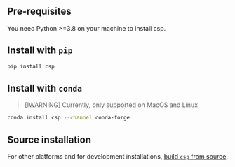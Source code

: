 ## Pre-requisites

You need Python >=3.8 on your machine to install csp.

## Install with `pip`

```bash
pip install csp
```

## Install with `conda`

> \[!WARNING\]
> Currently, only supported on MacOS and Linux

```bash
conda install csp --channel conda-forge
```

## Source installation

For other platforms and for development installations, [build `csp` from
source](Build-CSP-from-Source).
